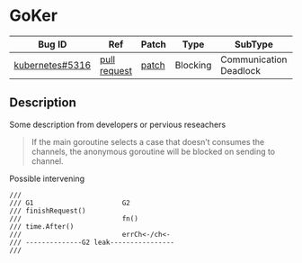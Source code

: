 
# GoKer

| Bug ID|  Ref | Patch | Type | SubType | SubsubType |
| ----  | ---- | ----  | ---- | ---- | ---- |
|[kubernetes#5316]|[pull request]|[patch]| Blocking | Communication Deadlock | Channel |

[kubernetes#5316]:(kubernetes5316_test.go)
[patch]:https://github.com/kubernetes/kubernetes/pull/5316/files
[pull request]:https://github.com/kubernetes/kubernetes/pull/5316
 
## Description

Some description from developers or pervious reseachers

> If the main goroutine selects a case that doesn’t consumes
  the channels, the anonymous goroutine will be blocked on sending
  to channel.

Possible intervening

```
///
/// G1 						G2
/// finishRequest()
/// 						fn()
/// time.After()
/// 						errCh<-/ch<-
/// --------------G2 leak----------------
///
```

